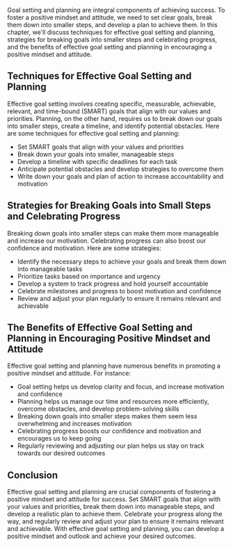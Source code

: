 
Goal setting and planning are integral components of achieving success. To foster a positive mindset and attitude, we need to set clear goals, break them down into smaller steps, and develop a plan to achieve them. In this chapter, we'll discuss techniques for effective goal setting and planning, strategies for breaking goals into smaller steps and celebrating progress, and the benefits of effective goal setting and planning in encouraging a positive mindset and attitude.

Techniques for Effective Goal Setting and Planning
--------------------------------------------------

Effective goal setting involves creating specific, measurable, achievable, relevant, and time-bound (SMART) goals that align with our values and priorities. Planning, on the other hand, requires us to break down our goals into smaller steps, create a timeline, and identify potential obstacles. Here are some techniques for effective goal setting and planning:

* Set SMART goals that align with your values and priorities
* Break down your goals into smaller, manageable steps
* Develop a timeline with specific deadlines for each task
* Anticipate potential obstacles and develop strategies to overcome them
* Write down your goals and plan of action to increase accountability and motivation

Strategies for Breaking Goals into Small Steps and Celebrating Progress
-----------------------------------------------------------------------

Breaking down goals into smaller steps can make them more manageable and increase our motivation. Celebrating progress can also boost our confidence and motivation. Here are some strategies:

* Identify the necessary steps to achieve your goals and break them down into manageable tasks
* Prioritize tasks based on importance and urgency
* Develop a system to track progress and hold yourself accountable
* Celebrate milestones and progress to boost motivation and confidence
* Review and adjust your plan regularly to ensure it remains relevant and achievable

The Benefits of Effective Goal Setting and Planning in Encouraging Positive Mindset and Attitude
------------------------------------------------------------------------------------------------

Effective goal setting and planning have numerous benefits in promoting a positive mindset and attitude. For instance:

* Goal setting helps us develop clarity and focus, and increase motivation and confidence
* Planning helps us manage our time and resources more efficiently, overcome obstacles, and develop problem-solving skills
* Breaking down goals into smaller steps makes them seem less overwhelming and increases motivation
* Celebrating progress boosts our confidence and motivation and encourages us to keep going
* Regularly reviewing and adjusting our plan helps us stay on track towards our desired outcomes

Conclusion
----------

Effective goal setting and planning are crucial components of fostering a positive mindset and attitude for success. Set SMART goals that align with your values and priorities, break them down into manageable steps, and develop a realistic plan to achieve them. Celebrate your progress along the way, and regularly review and adjust your plan to ensure it remains relevant and achievable. With effective goal setting and planning, you can develop a positive mindset and outlook and achieve your desired outcomes.
